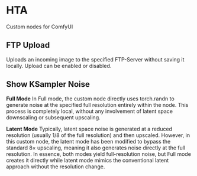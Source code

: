 # HTA
Custom nodes for ComfyUI
## FTP Upload
Uploads an incoming image to the specified FTP-Server without saving it locally. Upload can be enabled or disabled.
## Show KSampler Noise
**Full Mode**
In Full mode, the custom node directly uses torch.randn to generate noise at the specified full resolution entirely within the node. This process is completely local, without any involvement of latent space downscaling or subsequent upscaling.

**Latent Mode**
Typically, latent space noise is generated at a reduced resolution (usually 1/8 of the full resolution) and then upscaled. However, in this custom node, the latent mode has been modified to bypass the standard 8× upscaling, meaning it also generates noise directly at the full resolution. In essence, both modes yield full-resolution noise, but Full mode creates it directly while latent mode mimics the conventional latent approach without the resolution change.

